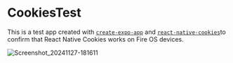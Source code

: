 # CookiesTest

This is a test app created with [`create-expo-app`](https://www.npmjs.com/package/create-expo-app) and [`react-native-cookies`](https://github.com/react-native-cookies/cookies)to confirm that React Native Cookies works on Fire OS devices.

![Screenshot_20241127-181611](https://github.com/user-attachments/assets/770d5550-8483-4849-8e54-a8f83e9768a7)
